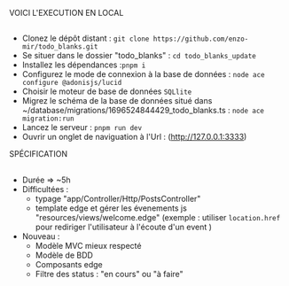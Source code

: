 VOICI L'EXECUTION EN LOCAL

##

- Clonez le dépôt distant : `git clone https://github.com/enzo-mir/todo_blanks.git`
- Se situer dans le dossier "todo_blanks" : `cd todo_blanks_update`
- Installez les dépendances :`pnpm i`
- Configurez le mode de connexion à la base de données : `node ace configure @adonisjs/lucid`
- Choisir le moteur de base de données `SQLlite`
- Migrez le schéma de la base de données situé dans ~/database/migrations/1696524844429_todo_blanks.ts : `node ace migration:run`
- Lancez le serveur : `pnpm run dev`
- Ouvrir un onglet de naviguation à l'Url : (http://127.0.0.1:3333) 

SPÉCIFICATION

##
- Durée => ~5h
- Difficultées : 
    - typage "app/Controller/Http/PostsController"
    - template edge et gérer les évenements js "resources/views/welcome.edge" (exemple : utiliser `location.href` pour rediriger l'utilisateur à l'écoute d'un event )
- Nouveau : 
    - Modèle MVC mieux respecté
    - Modèle de BDD
    - Composants edge
    - Filtre des status : "en cours" ou "à faire"

